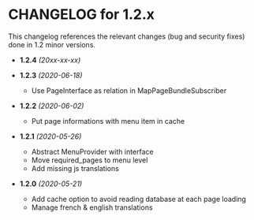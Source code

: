 CHANGELOG for 1.2.x
===================

This changelog references the relevant changes (bug and security fixes) done
in 1.2 minor versions.

* **1.2.4** _(20xx-xx-xx)_


* **1.2.3** _(2020-06-18)_
    * Use PageInterface as relation in MapPageBundleSubscriber

* **1.2.2** _(2020-06-02)_
    * Put page informations with menu item in cache

* **1.2.1** _(2020-05-26)_
    * Abstract MenuProvider with interface
    * Move required_pages to menu level
    * Add missing js translations

* **1.2.0** _(2020-05-21)_
    * Add cache option to avoid reading database at each page loading
    * Manage french & english translations
